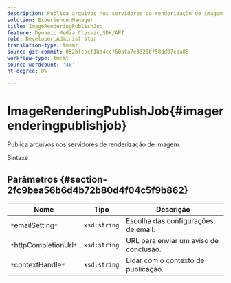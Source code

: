 ```yaml
---
description: Publica arquivos nos servidores de renderização de imagem.
solution: Experience Manager
title: ImageRenderingPublishJob
feature: Dynamic Media Classic,SDK/API
role: Developer,Administrator
translation-type: tm+mt
source-git-commit: 052bfcbcf1bd4ccf60afa7e3325bf58dd07cba85
workflow-type: tm+mt
source-wordcount: '46'
ht-degree: 0%

---
```



# ImageRenderingPublishJob{#imagerenderingpublishjob}

Publica arquivos nos servidores de renderização de imagem.

Sintaxe

## Parâmetros {#section-2fc9bea56b6d4b72b80d4f04c5f9b862}

| Nome | Tipo | Descrição |
|---|---|---|
| `*`emailSetting`*` | `xsd:string` | Escolha das configurações de email. |
| `*`httpCompletionUrl`*` | `xsd:string` | URL para enviar um aviso de conclusão. |
| `*`contextHandle`*` | `xsd:string` | Lidar com o contexto de publicação. |

